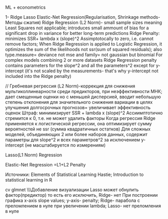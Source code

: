 ML + econometrics

1- Ridge Lasso Elastic-Net Regression(Regularisation, Shrinkage methods- Методы сжатия)
Ridge Regression (L2 Norm)- small sample sizes meaning Least Squares not applicable; introduces small ammount of bias for a significant drop in variance for better long-term predictions
Ridge Penalty: minimizes SSR+ lambda x (slope)^2
Assimptotocally to zero, i.e. cannot remove factors; 
When Ridge Regression is applied to Logistic Regression, it optimizes the sum of the likelihoods not ssr(sum of squared residuals); also type.measure= deviance not mse and family= not gaussian but binomial
For complex models combining 2 or more datasets Ridge Regression penalty contains parameters for the slope^2 and all the parameters^2 except for y-intercept (it's not scaled by the measurements- that's why y-intercept not included into the Ridge penalty)

// Гребневая регрессия (L2 Norm)-коррекция для снижения мультиколлинеарности среди предикторов, при неэффективности МНК; дает смещенные оценки но с меньшей дисперсией, вводит небольшую степень отклонения для значительного снижения вариации в целях улучшения долгосрочных прогнозов= увеличивает эффективность оценок
Штраф: минимизирует SSR + lambda x (slope)^2
Ассиимптотично стремится к 0, т.е. не может удалить факторы
Когда регрессия Ridge применяется к логистической регрессии, она оптимизирует сумму вероятностей не ssr (сумма квадратичных остатков)
Для сложных моделей, объединяющих 2 или более наборов данных, содержит параметры для slope^2 и всех параметров^2 за исключением у-intercept (не масштабируется по измерениям)

Lasso(L1 Norm) Regression

Elastic-Net Regression
=L1+L2 Penalty

Источники: Elements of Statistical Learning Hastie; Introduction to statistical learning in R

cv glmnet
\\\\\\Добавление визуализации
Lasso может обнулить фактор(предиктор) то есть его исключить, Ridge- нет
При построении графика x-axis slope values; y-axis- penalty; Ridge- парабола с преломлением в нуле при увеличении lambda; Lasso- нет преломления в нуле

